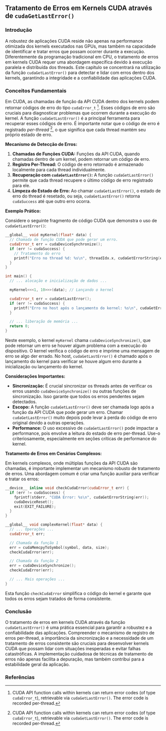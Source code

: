 ## Tratamento de Erros em Kernels CUDA através de `cudaGetLastError()`

### Introdução

A robustez de aplicações CUDA reside não apenas na performance otimizada dos kernels executados nas GPUs, mas também na capacidade de identificar e tratar erros que possam ocorrer durante a execução. Diferentemente da programação tradicional em CPU, o tratamento de erros em kernels CUDA requer uma abordagem específica devido à execução paralela e distribuída dos threads. Este capítulo se concentrará na utilização da função `cudaGetLastError()` para detectar e lidar com erros dentro dos kernels, garantindo a integridade e a confiabilidade das aplicações CUDA.

### Conceitos Fundamentais

Em CUDA, as chamadas de função da API CUDA dentro dos kernels podem retornar códigos de erro do tipo `cudaError_t` [^1]. Esses códigos de erro são cruciais para diagnosticar problemas que ocorrem durante a execução do kernel. A função `cudaGetLastError()` é a principal ferramenta para recuperar esses códigos de erro. É importante notar que o código de erro é registrado *per-thread* [^1], o que significa que cada thread mantém seu próprio estado de erro.

**Mecanismo de Detecção de Erros:**

1.  **Chamadas de Funções CUDA:** Funções da API CUDA, quando chamadas dentro de um kernel, podem retornar um código de erro.
2.  **Registro Per-Thread:** O código de erro retornado é armazenado localmente para cada thread individualmente.
3.  **Recuperação com `cudaGetLastError()`:** A função `cudaGetLastError()` permite que cada thread recupere o último código de erro registrado para ele.
4.  **Limpeza do Estado de Erro:** Ao chamar `cudaGetLastError()`, o estado de erro do thread é resetado, ou seja, `cudaGetLastError()` retorna `cudaSuccess` até que outro erro ocorra.

**Exemplo Prático:**

Considere o seguinte fragmento de código CUDA que demonstra o uso de `cudaGetLastError()`:

```c++
__global__ void myKernel(float* data) {
  // Chamada de função CUDA que pode gerar um erro.
  cudaError_t err = cudaDeviceSynchronize();
  if (err != cudaSuccess) {
    // Tratamento do erro
    printf("Erro no thread %d: %s\n", threadIdx.x, cudaGetErrorString(err));
  }
}

int main() {
  // ... alocação e inicialização de dados ...

  myKernel<<<1, 10>>>(data); // Lançando o kernel

  cudaError_t err = cudaGetLastError();
  if (err != cudaSuccess) {
    printf("Erro no host após o lançamento do kernel: %s\n", cudaGetErrorString(err));
  }

  // ... liberação de memória ...
  return 0;
}
```

Neste exemplo, o kernel `myKernel` chama `cudaDeviceSynchronize()`, que pode retornar um erro se houver algum problema com a execução do dispositivo. O kernel verifica o código de erro e imprime uma mensagem de erro se algo der errado. No host, `cudaGetLastError()` é chamado após o lançamento do kernel para verificar se houve algum erro durante a inicialização ou lançamento do kernel.

**Considerações Importantes:**

*   **Sincronização:** É crucial sincronizar os threads antes de verificar os erros usando `cudaDeviceSynchronize()` ou outras funções de sincronização. Isso garante que todos os erros pendentes sejam detectados.
*   **Escopo:** A função `cudaGetLastError()` deve ser chamada logo após a função da API CUDA que pode gerar um erro. Chamar `cudaGetLastError()` muito depois pode levar à perda do código de erro original devido a outras operações.
*   **Performance:** O uso excessivo de `cudaGetLastError()` pode impactar a performance, pois envolve a leitura do estado de erro per-thread. Use-o criteriosamente, especialmente em seções críticas de performance do kernel.

**Tratamento de Erros em Cenários Complexos:**

Em kernels complexos, onde múltiplas funções da API CUDA são chamadas, é importante implementar um mecanismo robusto de tratamento de erros. Uma abordagem comum é criar uma função auxiliar para verificar e tratar os erros:

```c++
__device__ inline void checkCudaError(cudaError_t err) {
  if (err != cudaSuccess) {
    fprintf(stderr, "CUDA Error: %s\n", cudaGetErrorString(err));
    cudaDeviceReset();
    exit(EXIT_FAILURE);
  }
}

__global__ void complexKernel(float* data) {
  // ... Operações ...
  cudaError_t err;

  // Chamada da função 1
  err = cudaMemcpyToSymbol(symbol, data, size);
  checkCudaError(err);

  // Chamada da função 2
  err = cudaDeviceSynchronize();
  checkCudaError(err);

  // ... Mais operações ...
}
```

Esta função `checkCudaError` simplifica o código do kernel e garante que todos os erros sejam tratados de forma consistente.

### Conclusão

O tratamento de erros em kernels CUDA através da função `cudaGetLastError()` é uma prática essencial para garantir a robustez e a confiabilidade das aplicações. Compreender o mecanismo de registro de erros per-thread, a importância da sincronização e a necessidade de um tratamento de erros consistente são cruciais para desenvolver kernels CUDA que possam lidar com situações inesperadas e evitar falhas catastróficas. A implementação cuidadosa de técnicas de tratamento de erros não apenas facilita a depuração, mas também contribui para a estabilidade geral da aplicação.

### Referências

[^1]: CUDA API function calls within kernels can return error codes (of type `cudaError_t`), retrievable via `cudaGetLastError()`. The error code is recorded per-thread.
<!-- END -->